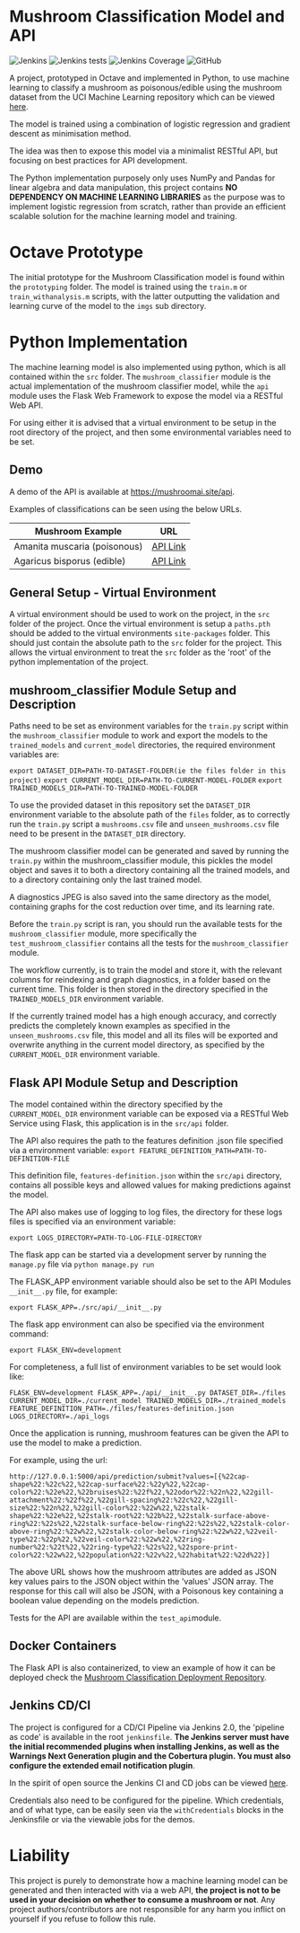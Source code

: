 # Mushroom Classification Model and API

![Jenkins](https://img.shields.io/jenkins/build?jobUrl=http%3A%2F%2Fjenkins.mushroomai.site%2Fjob%2FMushroom_Classification_API%2Fjob%2Fmaster%2F)  ![Jenkins tests](https://img.shields.io/jenkins/tests?compact_message&failed_label=failed&jobUrl=http%3A%2F%2Fjenkins.mushroomai.site%2Fjob%2FMushroom_Classification_API%2Fjob%2Fmaster%2F&passed_label=passed) ![Jenkins Coverage](https://img.shields.io/jenkins/coverage/cobertura?jobUrl=http%3A%2F%2Fjenkins.mushroomai.site%2Fjob%2FMushroom_Classification_API%2Fjob%2Fmaster%2F) ![GitHub](https://img.shields.io/github/license/CallumHoughton18/Mushroom-Classification)

A project, prototyped in Octave and implemented in Python, to use machine learning to classify a mushroom as poisonous/edible using the mushroom dataset from the UCI Machine Learning repository which can be viewed [here](https://www.kaggle.com/uciml/mushroom-classification).

The model is trained using a combination of logistic regression and gradient descent as minimisation method.

The idea was then to expose this model via a minimalist RESTful API, but focusing on best practices for API development.

The Python implementation purposely only uses NumPy and Pandas for linear algebra and data manipulation, this project contains **NO DEPENDENCY ON MACHINE LEARNING LIBRARIES** as the purpose was to implement logistic regression from scratch, rather than provide an efficient scalable solution for the machine learning model and training.

# Octave Prototype

The initial prototype for the Mushroom Classification model is found within the `prototyping` folder. The model is trained using the `train.m` or `train_withanalysis.m` scripts, with the latter outputting the validation and learning curve of the model to the `imgs` sub directory.

# Python Implementation

The machine learning model is also implemented using python, which is all contained within the `src` folder. The `mushroom_classifier`  module is the actual implementation of the mushroom classifier model, while the `api` module uses the Flask Web Framework to expose the model via a RESTful Web API. 

For using either it is advised that a virtual environment to be setup in the root directory of the project, and then some environmental variables need to be set.

## Demo

A demo of the API is available at https://mushroomai.site/api.

Examples of classifications can be seen using the below URLs.

| Mushroom Example             | URL                                                          |
| ---------------------------- | ------------------------------------------------------------ |
| Amanita muscaria (poisonous) | [API Link](https://mushroomai.site/api/prediction/submit?values=[{%22cap-shape%22:%22c%22,%22cap-surface%22:%22y%22,%22cap-color%22:%22e%22,%22bruises%22:%22f%22,%22odor%22:%22n%22,%22gill-attachment%22:%22f%22,%22gill-spacing%22:%22c%22,%22gill-size%22:%22n%22,%22gill-color%22:%22w%22,%22stalk-shape%22:%22e%22,%22stalk-root%22:%22b%22,%22stalk-surface-above-ring%22:%22s%22,%22stalk-surface-below-ring%22:%22s%22,%22stalk-color-above-ring%22:%22w%22,%22stalk-color-below-ring%22:%22w%22,%22veil-type%22:%22p%22,%22veil-color%22:%22w%22,%22ring-number%22:%22t%22,%22ring-type%22:%22s%22,%22spore-print-color%22:%22w%22,%22population%22:%22v%22,%22habitat%22:%22d%22}]) |
| Agaricus bisporus (edible)   | [API Link](https://mushroomai.site/api/prediction/submit?values=[{%22cap-shape%22:%22c%22,%22cap-surface%22:%22y%22,%22cap-color%22:%22w%22,%22bruises%22:%22f%22,%22odor%22:%22n%22,%22gill-attachment%22:%22f%22,%22gill-spacing%22:%22w%22,%22gill-size%22:%22n%22,%22gill-color%22:%22n%22,%22stalk-shape%22:%22e%22,%22stalk-root%22:%22e%22,%22stalk-surface-above-ring%22:%22s%22,%22stalk-surface-below-ring%22:%22s%22,%22stalk-color-above-ring%22:%22w%22,%22stalk-color-below-ring%22:%22w%22,%22veil-type%22:%22p%22,%22veil-color%22:%22w%22,%22ring-number%22:%22t%22,%22ring-type%22:%22n%22,%22spore-print-color%22:%22n%22,%22population%22:%22v%22,%22habitat%22:%22d%22}]) |



## General Setup - Virtual Environment

A virtual environment should be used to work on the project, in the `src` folder of the project. Once the virtual environment is setup a `paths.pth` should be added to the virtual environments `site-packages` folder. This should just contain the absolute path to the `src` folder for the project. This allows the virtual environment to treat the `src` folder as the 'root' of the python implementation of the project.

## mushroom_classifier Module Setup and Description

Paths need to be set as environment variables for the `train.py` script within the `mushroom_classifier` module to work and export the models to the `trained_models` and `current_model` directories, the required environment variables are:

`export DATASET_DIR=PATH-TO-DATASET-FOLDER(ie the files folder in this project)`
`export CURRENT_MODEL_DIR=PATH-TO-CURRENT-MODEL-FOLDER`
`export TRAINED_MODELS_DIR=PATH-TO-TRAINED-MODEL-FOLDER`

To use the provided dataset in this repository set the `DATASET_DIR` environment variable to the absolute path of the `files` folder, as to correctly run the `train.py` script a `mushrooms.csv` file and `unseen_mushrooms.csv` file need to be present in the `DATASET_DIR` directory.

The mushroom classifier model can be generated and saved by running the `train.py` within the mushroom_classifier module, this pickles the model object and saves it to both a directory containing all the trained models, and to a directory containing only the last trained model.

A diagnostics JPEG is also saved into the same directory as the model, containing graphs for the cost reduction over time, and its learning rate.

Before the `train.py` script is ran, you should run the available tests for the `mushroom_classifier` module, more specifically the `test_mushroom_classifier` contains all the tests for the `mushroom_classifier` module.

The workflow currently, is to train the model and store it, with the relevant columns for reindexing and graph diagnostics, in a folder based on the current time. This folder is then stored in the directory specified in the `TRAINED_MODELS_DIR` environment variable. 

If the currently trained model has a high enough accuracy, and correctly predicts the completely known examples as specified in the `unseen_mushrooms.csv` file, this model and all its files will be exported and overwrite anything in the current model directory, as specified by the `CURRENT_MODEL_DIR` environment variable.

## Flask API Module Setup and Description

The model contained within the directory specified by the `CURRENT_MODEL_DIR` environment variable can be exposed via a RESTful Web Service using Flask, this application is in the `src/api` folder.

The API also requires the path to the features definition .json file specified via a environment variable:
`export FEATURE_DEFINITION_PATH=PATH-TO-DEFINITION-FILE`

This definition file, `features-definition.json` within the `src/api` directory, contains all possible keys and allowed values for making predictions against the model.

The API also makes use of logging to log files, the directory for these logs files is specified via an environment variable:

`export LOGS_DIRECTORY=PATH-TO-LOG-FILE-DIRECTORY`

The flask app can be started via a development server by running the `manage.py` file via `python manage.py run` 

The FLASK_APP environment variable should also be set to the API Modules `__init__.py` file, for example:

`export FLASK_APP=./src/api/__init__.py`

The flask app environment can also be specified via the environment command:

`export FLASK_ENV=development`

For completeness, a full list of environment variables to be set would look like: 

`FLASK_ENV=development
FLASK_APP=./api/__init__.py
DATASET_DIR=./files
CURRENT_MODEL_DIR=./current_model
TRAINED_MODELS_DIR=./trained_models
FEATURE_DEFINITION_PATH=./files/features-definition.json
LOGS_DIRECTORY=./api_logs`

Once the application is running, mushroom features can be given the API to use the model to make a prediction.

For example, using the url:

`http://127.0.0.1:5000/api/prediction/submit?values=[{%22cap-shape%22:%22c%22,%22cap-surface%22:%22y%22,%22cap-color%22:%22e%22,%22bruises%22:%22f%22,%22odor%22:%22n%22,%22gill-attachment%22:%22f%22,%22gill-spacing%22:%22c%22,%22gill-size%22:%22n%22,%22gill-color%22:%22w%22,%22stalk-shape%22:%22e%22,%22stalk-root%22:%22b%22,%22stalk-surface-above-ring%22:%22s%22,%22stalk-surface-below-ring%22:%22s%22,%22stalk-color-above-ring%22:%22w%22,%22stalk-color-below-ring%22:%22w%22,%22veil-type%22:%22p%22,%22veil-color%22:%22w%22,%22ring-number%22:%22t%22,%22ring-type%22:%22s%22,%22spore-print-color%22:%22w%22,%22population%22:%22v%22,%22habitat%22:%22d%22}]`

The above URL shows how the mushroom attributes are added as JSON key values pairs to the JSON object within the 'values' JSON array. The response for this call will also be JSON, with a Poisonous key containing a boolean value depending on the models prediction.

Tests for the API are available within the `test_api`module.

## Docker Containers

The Flask API is also containerized, to view an example of how it can be deployed check the [Mushroom Classification Deployment Repository](https://github.com/CallumHoughton18/Mushroom-Classification-Deployment).

## Jenkins CD/CI

The project is configured for a CD/CI Pipeline via Jenkins 2.0, the 'pipeline as code' is available in the root `jenkinsfile`. 
**The Jenkins server must have the initial recommended plugins when installing Jenkins, as well as the Warnings Next Generation plugin and the Cobertura plugin. You must also configure the extended email notification plugin**.

In the spirit of open source the Jenkins CI and CD jobs can be viewed [here](http://jenkins.mushroomai.site/).

Credentials also need to be configured for the pipeline. Which credentials, and of what type, can be easily seen via the `withCredentials` blocks in the Jenkinsfile or via the viewable jobs for the demos.

# Liability

This project is purely to demonstrate how a machine learning model can be generated and then interacted with via a web API, **the project is not to be used in your decision on whether to consume a mushroom or not**. Any project authors/contributors are not responsible for any harm you inflict on yourself if you refuse to follow this rule.